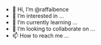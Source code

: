 - 👋 Hi, I’m @raffaibence
- 👀 I’m interested in ...
- 🌱 I’m currently learning ...
- 💞️ I’m looking to collaborate on ...
- 📫 How to reach me ...

<!---
raffaibence/raffaibence is a ✨ special ✨ repository because its `README.md` (this file) appears on your GitHub profile.
You can click the Preview link to take a look at your changes.
--->
